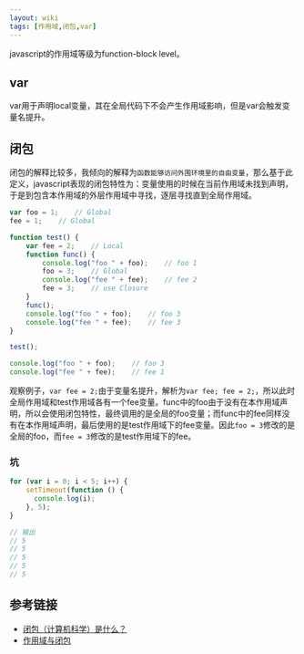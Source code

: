 ```yaml
---
layout: wiki
tags: [作用域,闭包,var]
---
```


javascript的作用域等级为function-block level。

## var

var用于声明local变量，其在全局代码下不会产生作用域影响，但是var会触发变量名提升。

## 闭包

闭包的解释比较多，我倾向的解释为`函数能够访问外围环境里的自由变量`，那么基于此定义，javascript表现的闭包特性为：变量使用的时候在当前作用域未找到声明，于是到包含本作用域的外层作用域中寻找，逐层寻找直到全局作用域。

```javascript
var foo = 1;    // Global
fee = 1;    // Global

function test() {
    var fee = 2;    // Local
    function func() {
        console.log("foo " + foo);    // foo 1
        foo = 3;    // Global
        console.log("fee " + fee);    // fee 2
        fee = 3;    // use Closure
    }
    func();
    console.log("foo " + foo);    // foo 3
    console.log("fee " + fee);    // fee 3
}

test();

console.log("foo " + foo);    // foo 3
console.log("fee " + fee);    // fee 1
```

观察例子，`var fee = 2;`由于变量名提升，解析为`var fee; fee = 2;`，所以此时全局作用域和test作用域各有一个fee变量。func中的foo由于没有在本作用域声明，所以会使用闭包特性，最终调用的是全局的foo变量；而func中的fee同样没有在本作用域声明，最后使用的是test作用域下的fee变量。因此`foo = 3`修改的是全局的foo，而`fee = 3`修改的是test作用域下的fee。

### 坑

```javascript
for (var i = 0; i < 5; i++) {
    setTimeout(function () {
      console.log(i);
    }, 5);
}

// 输出
// 5
// 5
// 5
// 5
// 5
```

## 参考链接

* [闭包（计算机科学）是什么？](https://www.zhihu.com/question/24084277)
* [作用域与闭包](http://wiki.jikexueyuan.com/project/node-lessons/scope-closure.html)